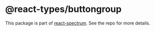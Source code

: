 # @react-types/buttongroup

This package is part of [react-spectrum](https://github.com/watheia/spectrum). See the repo for more details.
